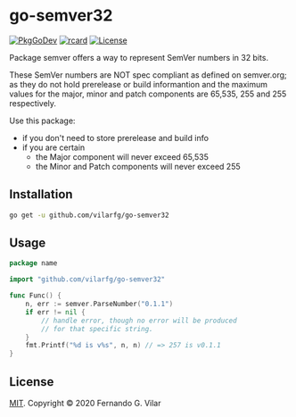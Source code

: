 # go-semver32

<!-- [![Sourcegraph](https://sourcegraph.com/github.com/vilarfg/go-semver32/-/badge.svg?v=4)](https://sourcegraph.com/github.com/vilarfg/go-semver32/-/tree/codec?badge)
[![Build Status](https://travis-ci.org/vilarfg/go-semver32.svg?branch=master)](https://travis-ci.org/vilarfg/go-semver32)
[![codecov](https://codecov.io/gh/vilarfg/go-semver32/branch/master/graph/badge.svg?v=4)](https://codecov.io/gh/vilarfg/go-semver32) -->
[![PkgGoDev](https://pkg.go.dev/badge/github.com/vilarfg/go-semver32)](https://pkg.go.dev/github.com/vilarfg/go-semver32)
[![rcard](https://goreportcard.com/badge/github.com/vilarfg/go-semver32?v=4)](https://goreportcard.com/report/github.com/vilarfg/go-semver32)
[![License](https://img.shields.io/github/license/vilarfg/go-semver32)](https://raw.githubusercontent.com/vilarfg/go-semver32/master/LICENSE)

Package semver offers a way to represent SemVer numbers in 32 bits.

These SemVer numbers are NOT spec compliant as defined on semver.org;
as they do not hold prerelease or build informantion and the maximum values
for the major, minor and patch components are 65,535, 255 and 255
respectively.

Use this package:

- if you don't need to store prerelease and build info
- if you are certain
  - the Major component will never exceed 65,535
  - the Minor and Patch components will never exceed 255

## Installation

```sh
go get -u github.com/vilarfg/go-semver32
```

## Usage

```go
package name

import "github.com/vilarfg/go-semver32"

func Func() {
    n, err := semver.ParseNumber("0.1.1")
    if err != nil {
        // handle error, though no error will be produced 
        // for that specific string.
    }
    fmt.Printf("%d is v%s", n, n) // => 257 is v0.1.1
}
```

## License

[MIT](https://github.com/vilarfg/go-semver32/blob/master/LICENSE). Copyright © 2020 Fernando G. Vilar